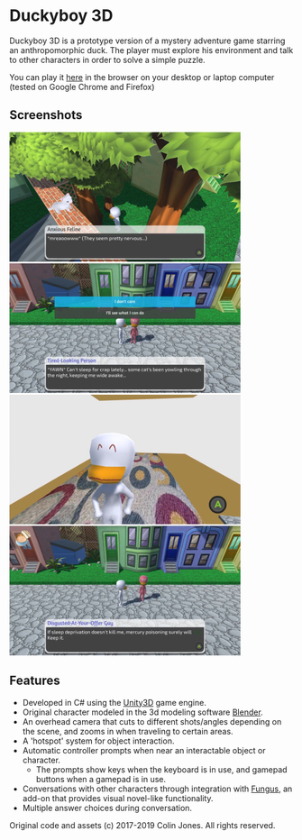 # Duckyboy 3D #

Duckyboy 3D is a prototype version of a mystery adventure game starring an anthropomorphic duck. The player must explore his environment and talk to other characters in order to solve a simple puzzle.

You can play it [here](https://roosterisbest.itch.io/duckyboy-3d-prototype) in the browser on your desktop or laptop computer (tested on Google Chrome and Firefox)

## Screenshots ##
![Duckyboy encounters a nervous cat](db1.png)
![Sleep-deprived stranger at his wit's end](db2.png)
![Exploring an apartment](db3.png)
![Offering tuna to the stranger](db4.png)

## Features ##
* Developed in C# using the [Unity3D](https://unity.com/) game engine.
* Original character modeled in the 3d modeling software [Blender](https://www.blender.org/).
* An overhead camera that cuts to different shots/angles depending on the scene, and zooms in when traveling to certain areas.
* A 'hotspot' system for object interaction.
* Automatic controller prompts when near an interactable object or character.
  * The prompts show keys when the keyboard is in use, and gamepad buttons when a gamepad is in use.
* Conversations with other characters through integration with [Fungus](https://github.com/snozbot/fungus), an add-on that provides visual novel-like functionality.
* Multiple answer choices during conversation.


Original code and assets (c) 2017-2019 Colin Jones. All rights reserved.
